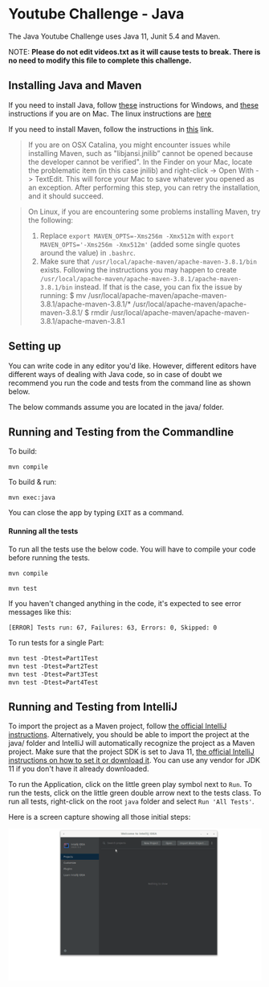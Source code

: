 # Youtube Challenge - Java
The Java Youtube Challenge uses Java 11, Junit 5.4 and Maven.

NOTE: **Please do not edit videos.txt as it will cause tests to break. There is no need to modify this file to complete this challenge.**

## Installing Java and Maven

If you need to install Java, follow [these](https://java.tutorials24x7.com/blog/how-to-install-java-11-on-windows) 
instructions for Windows, and [these](https://docs.oracle.com/en/java/javase/11/install/installation-jdk-macos.html) instructions if you are on Mac.
The linux instructions are [here](https://docs.oracle.com/en/java/javase/11/install/installation-jdk-linux-platforms.html)

If you need to install Maven, follow the instructions in [this](https://www.baeldung.com/install-maven-on-windows-linux-mac) link.
> If you are on OSX Catalina, you might encounter issues while installing Maven, 
> such as "libjansi.jnilib” cannot be opened because the developer cannot be verified".
> In the Finder on your Mac, locate the problematic item (in this case jnilib) 
> and right-click -> Open With -> TextEdit. This will force your Mac to save
> whatever you opened as an exception. After performing this step, you can retry 
> the installation, and it should succeed.

> On Linux, if you are encountering some problems installing Maven, try the following:
> 1. Replace `export MAVEN_OPTS=-Xms256m -Xmx512m` with `export MAVEN_OPTS='-Xms256m -Xmx512m'`
> (added some single quotes around the value) in `.bashrc`.
> 2. Make sure that `/usr/local/apache-maven/apache-maven-3.8.1/bin` exists.
> Following the instructions you may happen to create `/usr/local/apache-maven/apache-maven-3.8.1/apache-maven-3.8.1/bin` instead. If that is the case, you can fix the issue by running:
> $ mv /usr/local/apache-maven/apache-maven-3.8.1/apache-maven-3.8.1/* /usr/local/apache-maven/apache-maven-3.8.1/
> $ rmdir /usr/local/apache-maven/apache-maven-3.8.1/apache-maven-3.8.1

## Setting up
You can write code in any editor you'd like. However, different editors have 
different ways of dealing with Java code, so in case of doubt we recommend 
you run the code and tests from the command line as shown below.

The below commands assume you are located in the java/ folder.

## Running and Testing from the Commandline
To build:
```shell script
mvn compile
```

To build & run:
```shell script
mvn exec:java
```
You can close the app by typing `EXIT` as a command.

#### Running all the tests
To run all the tests use the below code. You will have to compile your code before running 
the tests.
```shell script
mvn compile
```
```shell script
mvn test
```
If you haven't changed anything in the code, it's expected to see error messages like this:
```
[ERROR] Tests run: 67, Failures: 63, Errors: 0, Skipped: 0
```

To run tests for a single Part:
```shell script
mvn test -Dtest=Part1Test
mvn test -Dtest=Part2Test
mvn test -Dtest=Part3Test
mvn test -Dtest=Part4Test
```

## Running and Testing from IntelliJ
To import the project as a Maven project, follow [the official IntelliJ instructions](https://www.jetbrains.com/help/idea/maven-support.html#maven_import_project_start). Alternatively, you should be able to import the project at the java/ folder and IntelliJ will automatically recognize the project as a Maven project.
Make sure that the project SDK is set to Java 11, [the official IntelliJ instructions on how to set it or download it](https://www.jetbrains.com/help/idea/sdk.html#change-project-sdk). You can use any vendor for JDK 11 if you don't have it already downloaded.

To run the Application, click on the little green play symbol next to `Run`.
To run the tests, click on the little green double arrow next to the tests class.
To run all tests, right-click on the root `java` folder and select `Run 'All Tests'`.

Here is a screen capture showing all those initial steps:

![Screen capture of the initial steps](running-and-testing-from-intellij.gif)

